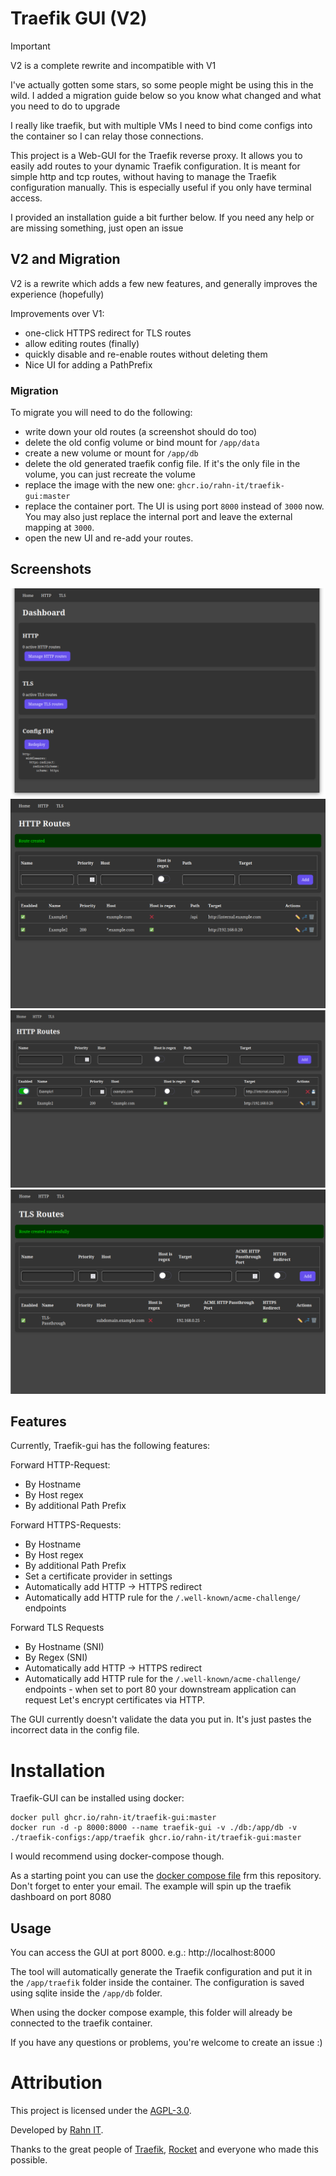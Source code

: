 # Traefik GUI (V2)

> [!IMPORTANT]
>
> V2 is a complete rewrite and incompatible with V1
> 
> I've actually gotten some stars, so some people might be using this in the wild.
> I added a migration guide below so you know what changed and what you need to do to upgrade

I really like traefik, but with multiple VMs I need to bind come configs into the container so I can relay those connections.

This project is a Web-GUI for the Traefik reverse proxy. It allows you to easily add routes to your dynamic Traefik configuration.
It is meant for simple http and tcp routes, without having to manage the Traefik configuration manually.
This is especially useful if you only have terminal access.

I provided an installation guide a bit further below. If you need any help or are missing something, just open an issue

## V2 and Migration

V2 is a rewrite which adds a few new features, and generally improves the experience (hopefully)

Improvements over V1:
- one-click HTTPS redirect for TLS routes
- allow editing routes (finally)
- quickly disable and re-enable routes without deleting them
- Nice UI for adding a PathPrefix

### Migration

To migrate you will need to do the following:
- write down your old routes (a screenshot should do too)
- delete the old config volume or bind mount for `/app/data`
- create a new volume or mount for `/app/db` 
- delete the old generated traefik config file. If it's the only file in the volume, you can just recreate the volume
- replace the image with the new one: `ghcr.io/rahn-it/traefik-gui:master`
- replace the container port. The UI is using port `8000` instead of `3000` now. You may also just replace the internal port and leave the external mapping at `3000`.
- open the new UI and re-add your routes.

## Screenshots

![Screenshot](screenshots/home.png)
![Screenshot](screenshots/http.png)
![Screenshot](screenshots/edit.png)
![Screenshot](screenshots/tls.png)

## Features

Currently, Traefik-gui has the following features:

Forward HTTP-Request:
- By Hostname
- By Host regex
- By additional Path Prefix

Forward HTTPS-Requests:
- By Hostname
- By Host regex
- By additional Path Prefix
- Set a certificate provider in settings
- Automatically add HTTP -> HTTPS redirect
- Automatically add HTTP rule for the `/.well-known/acme-challenge/` endpoints

Forward TLS Requests
- By Hostname (SNI)
- By Regex (SNI)
- Automatically add HTTP -> HTTPS redirect
- Automatically add HTTP rule for the `/.well-known/acme-challenge/` endpoints - when set to port 80 your downstream application can request Let's encrypt certificates via HTTP.

The GUI currently doesn't validate the data you put in. It's just pastes the incorrect data in the config file.

# Installation

Traefik-GUI can be installed using docker:

```shell
docker pull ghcr.io/rahn-it/traefik-gui:master
docker run -d -p 8000:8000 --name traefik-gui -v ./db:/app/db -v ./traefik-configs:/app/traefik ghcr.io/rahn-it/traefik-gui:master
```

I would recommend using docker-compose though.

As a starting point you can use the [docker compose file](docker-compose.yaml) frm this repository.
Don't forget to enter your email. The example will spin up the traefik dashboard on port 8080

## Usage

You can access the GUI at port 8000. e.g.: http://localhost:8000

The tool will automatically generate the Traefik configuration and put it in the `/app/traefik` folder inside the container.
The configuration is saved using sqlite inside the `/app/db` folder.

When using the docker compose example, this folder will already be connected to the traefik container.

If you have any questions or problems, you're welcome to create an issue :)

# Attribution

This project is licensed under the [AGPL-3.0](LICENSE).

Developed by [Rahn IT](https://it-rahn.de/).

Thanks to the great people of [Traefik](https://traefik.io/), [Rocket](https://rocket.rs/) and everyone who made this possible.
